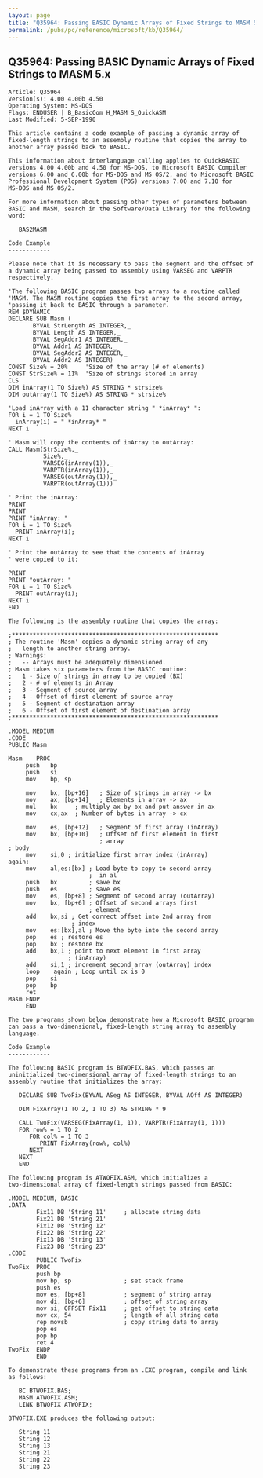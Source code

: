 ```yaml
---
layout: page
title: "Q35964: Passing BASIC Dynamic Arrays of Fixed Strings to MASM 5.x"
permalink: /pubs/pc/reference/microsoft/kb/Q35964/
---
```


## Q35964: Passing BASIC Dynamic Arrays of Fixed Strings to MASM 5.x

	Article: Q35964
	Version(s): 4.00 4.00b 4.50
	Operating System: MS-DOS
	Flags: ENDUSER | B_BasicCom H_MASM S_QuickASM
	Last Modified: 5-SEP-1990
	
	This article contains a code example of passing a dynamic array of
	fixed-length strings to an assembly routine that copies the array to
	another array passed back to BASIC.
	
	This information about interlanguage calling applies to QuickBASIC
	versions 4.00 4.00b and 4.50 for MS-DOS, to Microsoft BASIC Compiler
	versions 6.00 and 6.00b for MS-DOS and MS OS/2, and to Microsoft BASIC
	Professional Development System (PDS) versions 7.00 and 7.10 for
	MS-DOS and MS OS/2.
	
	For more information about passing other types of parameters between
	BASIC and MASM, search in the Software/Data Library for the following
	word:
	
	   BAS2MASM
	
	Code Example
	------------
	
	Please note that it is necessary to pass the segment and the offset of
	a dynamic array being passed to assembly using VARSEG and VARPTR
	respectively.
	
	'The following BASIC program passes two arrays to a routine called
	'MASM. The MASM routine copies the first array to the second array,
	'passing it back to BASIC through a parameter.
	REM $DYNAMIC
	DECLARE SUB Masm (
	       BYVAL StrLength AS INTEGER,_
	       BYVAL Length AS INTEGER,_
	       BYVAL SegAddr1 AS INTEGER,_
	       BYVAL Addr1 AS INTEGER,_
	       BYVAL SegAddr2 AS INTEGER,_
	       BYVAL Addr2 AS INTEGER)
	CONST Size% = 20%     'Size of the array (# of elements)
	CONST StrSize% = 11%  'Size of strings stored in array
	CLS
	DIM inArray(1 TO Size%) AS STRING * strsize%
	DIM outArray(1 TO Size%) AS STRING * strsize%
	
	'Load inArray with a 11 character string " *inArray* ":
	FOR i = 1 TO Size%
	  inArray(i) = " *inArray* "
	NEXT i
	
	' Masm will copy the contents of inArray to outArray:
	CALL Masm(StrSize%,_
	          Size%,_
	          VARSEG(inArray(1)),_
	          VARPTR(inArray(1)),_
	          VARSEG(outArray(1)),_
	          VARPTR(outArray(1)))
	
	' Print the inArray:
	PRINT
	PRINT
	PRINT "inArray: "
	FOR i = 1 TO Size%
	  PRINT inArray(i);
	NEXT i
	
	' Print the outArray to see that the contents of inArray
	' were copied to it:
	
	PRINT
	PRINT "outArray: "
	FOR i = 1 TO Size%
	  PRINT outArray(i);
	NEXT i
	END
	
	The following is the assembly routine that copies the array:
	
	;***********************************************************
	; The routine 'Masm' copies a dynamic string array of any
	;   length to another string array.
	; Warnings:
	;   -- Arrays must be adequately dimensioned.
	; Masm takes six parameters from the BASIC routine:
	;   1 - Size of strings in array to be copied (BX)
	;   2 - # of elements in Array
	;   3 - Segment of source array
	;   4 - Offset of first element of source array
	;   5 - Segment of destination array
	;   6 - Offset of first element of destination array
	;***********************************************************
	
	.MODEL MEDIUM
	.CODE
	PUBLIC Masm
	
	Masm    PROC
	     push   bp
	     push   si
	     mov    bp, sp
	
	     mov    bx, [bp+16]   ; Size of strings in array -> bx
	     mov    ax, [bp+14]   ; Elements in array -> ax
	     mul    bx     ; multiply ax by bx and put answer in ax
	     mov    cx,ax  ; Number of bytes in array -> cx
	
	     mov    es, [bp+12]   ; Segment of first array (inArray)
	     mov    bx, [bp+10]   ; Offset of first element in first
	                          ; array
	; body
	     mov    si,0 ; initialize first array index (inArray)
	again:
	     mov    al,es:[bx] ; Load byte to copy to second array
	                       ;  in al
	     push   bx         ; save bx
	     push   es         ; save es
	     mov    es, [bp+8] ; Segment of second array (outArray)
	     mov    bx, [bp+6] ; Offset of second arrays first
	                       ; element
	     add    bx,si ; Get correct offset into 2nd array from
	                  ; index
	     mov    es:[bx],al ; Move the byte into the second array
	     pop    es ; restore es
	     pop    bx ; restore bx
	     add    bx,1 ; point to next element in first array
	                 ; (inArray)
	     add    si,1 ; increment second array (outArray) index
	     loop    again ; Loop until cx is 0
	     pop    si
	     pop    bp
	     ret
	Masm ENDP
	     END
	
	The two programs shown below demonstrate how a Microsoft BASIC program
	can pass a two-dimensional, fixed-length string array to assembly
	language.
	
	Code Example
	------------
	
	The following BASIC program is BTWOFIX.BAS, which passes an
	uninitialized two-dimensional array of fixed-length strings to an
	assembly routine that initializes the array:
	
	   DECLARE SUB TwoFix(BYVAL ASeg AS INTEGER, BYVAL AOff AS INTEGER)
	
	   DIM FixArray(1 TO 2, 1 TO 3) AS STRING * 9
	
	   CALL TwoFix(VARSEG(FixArray(1, 1)), VARPTR(FixArray(1, 1)))
	   FOR row% = 1 TO 2
	      FOR col% = 1 TO 3
	         PRINT FixArray(row%, col%)
	      NEXT
	   NEXT
	   END
	
	The following program is ATWOFIX.ASM, which initializes a
	two-dimensional array of fixed-length strings passed from BASIC:
	
	.MODEL MEDIUM, BASIC
	.DATA
	        Fix11 DB 'String 11'     ; allocate string data
	        Fix21 DB 'String 21'
	        Fix12 DB 'String 12'
	        Fix22 DB 'String 22'
	        Fix13 DB 'String 13'
	        Fix23 DB 'String 23'
	.CODE
	        PUBLIC TwoFix
	TwoFix  PROC
	        push bp
	        mov bp, sp               ; set stack frame
	        push es
	        mov es, [bp+8]           ; segment of string array
	        mov di, [bp+6]           ; offset of string array
	        mov si, OFFSET Fix11     ; get offset to string data
	        mov cx, 54               ; length of all string data
	        rep movsb                ; copy string data to array
	        pop es
	        pop bp
	        ret 4
	TwoFix  ENDP
	        END
	
	To demonstrate these programs from an .EXE program, compile and link
	as follows:
	
	   BC BTWOFIX.BAS;
	   MASM ATWOFIX.ASM;
	   LINK BTWOFIX ATWOFIX;
	
	BTWOFIX.EXE produces the following output:
	
	   String 11
	   String 12
	   String 13
	   String 21
	   String 22
	   String 23
